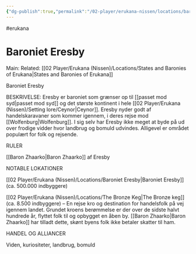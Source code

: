 ```yaml
---
{"dg-publish":true,"permalink":"/02-player/erukana-nissen/locations/baroniet-eresby/","tags":["Locationsvisited"]}
---
```


#erukana 

# Baroniet Eresby
Main:
Related: [[02 Player/Erukana (Nissen)/Locations/States and Baronies of Erukana\|States and Baronies of Erukana]]

Baroniet Eresby

BESKRIVELSE:
Eresby er baroniet som grænser op til [[passet mod syd\|passet mod syd]] og det største kontinent i hele [[02 Player/Erukana (Nissen)/Setting lore/Ceynor\|Ceynor]]. Eresby nyder godt af handelskaravaner som kommer igennem, i deres rejse mod [[Wolfenburg\|Wolfenburg]]. I sig selv har Eresby ikke meget at byde på ud over frodige vidder hvor landbrug og bomuld udvindes. 
Alligevel er området populært for folk og rejsende. 

RULER

[[Baron Zhaarko\|Baron Zhaarko]] af Eresby

NOTABLE LOKATIONER

[[02 Player/Erukana (Nissen)/Locations/Baroniet Eresby\|Baroniet Eresby]] (ca. 500.000 indbyggere)

[[02 Player/Erukana (Nissen)/Locations/The Bronze Keg\|The Bronze keg]] (ca. 8.500 indbyggere) – En rejse kro og destination for handelsfolk på vej igennem landet. 
Grundet kroens berømmelse er der over de sidste halvt hundrede år, flyttet folk til og opbygget en åben by. 
[[Baron Zhaarko\|Baron Zhaarko]] har tilladt dette, skønt byens folk ikke betaler skatter til ham.

HANDEL OG ALLIANCER

Viden, kuriositeter, landbrug, bomuld 